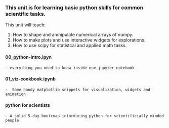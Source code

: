 ### This unit is for learning basic python skills for common scientific tasks.
This unit will teach:

1. How to shape and amnipulate numerical arrays of numpy.
2. How to make plots and use interactive widgets for explorations.
3. How to use scipy for statistcal and applied math tasks.

#### 00_python-intro.ipyn 
	- everything you need to know inside one jupyter notebook

#### 01_viz-cookbook.ipynb 
	-  Some handy matplotlib snippets for visualization, widgets and animation  

#### python for scientists 
	- A solid 5-day bootcmap intorducing python for scientificially minded people.  

